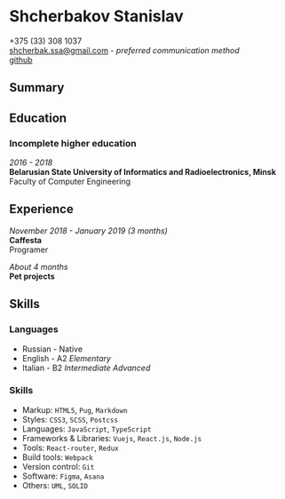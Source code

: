 # Shcherbakov Stanislav

+375 (33) 308 1037  
shcherbak.ssa@gmail.com - *preferred communication method*  
[github](https://github.com/shcherbak-ssa)

## Summary

## Education

### Incomplete higher education

*2016 - 2018*  
**Belarusian State University of Informatics and Radioelectronics, Minsk**  
Faculty of Computer Engineering

## Experience

*November 2018 - January 2019 (3 months)*  
**Caffesta**  
Programer  

*About 4 months*  
**Pet projects**

## Skills

### Languages

 * Russian - Native
 * English - A2 *Elementary*
 * Italian - B2 *Intermediate Advanced*

### Skills

 * Markup: `HTML5`, `Pug`, `Markdown`
 * Styles: `CSS3`, `SCSS`, `Postcss`
 * Languages: `JavaScript`, `TypeScript`
 * Frameworks & Libraries: `Vuejs`, `React.js`, `Node.js`
 * Tools: `React-router`,  `Redux`
 * Build tools: `Webpack`
 * Version control: `Git`
 * Software: `Figma`, `Asana`
 * Others: `UML`, `SOLID`          